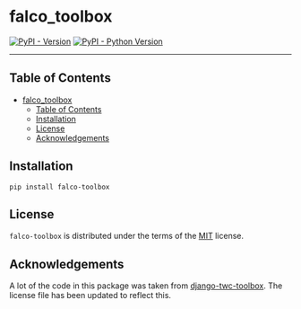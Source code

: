 # falco_toolbox

[![PyPI - Version](https://img.shields.io/pypi/v/falco-toolbox.svg)](https://pypi.org/project/falco-toolbox)
[![PyPI - Python Version](https://img.shields.io/pypi/pyversions/falco-toolbox.svg)](https://pypi.org/project/falco-toolbox)

-----

## Table of Contents

- [falco\_toolbox](#falco_toolbox)
  - [Table of Contents](#table-of-contents)
  - [Installation](#installation)
  - [License](#license)
  - [Acknowledgements](#acknowledgements)

## Installation

```console
pip install falco-toolbox
```

## License

`falco-toolbox` is distributed under the terms of the [MIT](https://spdx.org/licenses/MIT.html) license.

## Acknowledgements

A lot of the code in this package was taken from [django-twc-toolbox](https://github.com/westerveltco/django-twc-toolbox). The license file has been updated to reflect this.
